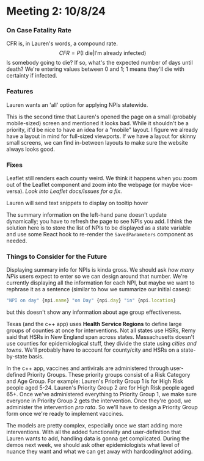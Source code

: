# Meeting 2: 10/8/24
### On Case Fatality Rate
CFR is, in Lauren's words, a compound rate.
$$CFR = P(\text{I die} | \text{I'm already infected})$$
Is somebody going to die? If so, what's the expected number of days until death?
We're entering values between 0 and 1; 1 means they'll die with certainty if infected.

### Features
Lauren wants an 'all' option for applying NPIs statewide.

This is the second time that Lauren's opened the page on a small (probably mobile-sized) screen and mentioned it looks bad. While it shouldn't be a priority, it'd be nice to have an idea for a "mobile" layout.
I figure we already have a layout in mind for full-sized viewports. If we have a layout for skinny small screens, we can find in-between layouts to make sure the website always looks good.

### Fixes
Leaflet still renders each county weird. We think it happens when you zoom out of the Leaflet component and zoom into the webpage (or maybe vice-versa).  *Look into Leaflet docs/issues for a fix*.

Lauren will send text snippets to display on tooltip hover

The summary information on the left-hand pane doesn't update dynamically; you have to refresh the page to see NPIs you add. I think the solution here is to store the list of NPIs to be displayed as a state variable and use some React hook to re-render the `SavedParameters` component as needed.

### Things to Consider for the Future
Displaying summary info for NPIs is kinda gross. We should ask *how many NPIs* users expect to enter so we can design around that number. We're currently displaying all the information for each NPI, but maybe we want to rephrase it as a sentence (similar to how we summarize our initial cases):
```js
"NPI on day" {npi.name} "on Day" {npi.day} "in" {npi.location}
```
but this doesn't show any information about age group effectiveness.

Texas (and the c++ app) uses **Health Service Regions** to define large groups of counties at once for interventions.  Not all states use HSRs, Remy said that HSRs in New England span across states.
Massachusetts doesn't use counties for epidemiological stuff, they divide the state using *cities and towns*.
We'll probably have to account for county/city and HSRs on a state-by-state basis.

In the c++ app, vaccines and antivirals are administered through user-defined Priority Groups. These priority groups consist of a Risk Category and Age Group. For example:
	Lauren's Priority Group 1 is for High Risk people aged 5-24. Lauren's Priority Group 2 are for High Risk people aged 65+. Once we've administered everything to Priority Group 1, we make sure everyone in Priority Group 2 gets the intervention. Once they're good, we administer the intervention *pro rata*.
So we'll have to design a Priority Group form once we're ready to implement vaccines.

The models are pretty complex, especially once we start adding more interventions. With all the added functionality and user-definition that Lauren wants to add, handling data is gonna get complicated. During the demos next week, we should ask other epidemiologists what level of nuance they want and what we can get away with hardcoding/not adding.